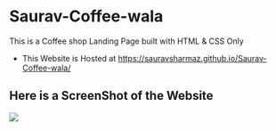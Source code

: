 # Saurav-Coffee-wala
This is a Coffee shop Landing Page built with HTML & CSS Only

* This Website is Hosted at https://sauravsharmaz.github.io/Saurav-Coffee-wala/

## Here is a ScreenShot of the Website

<img  src='https://github.com/sauravsharmaz/Saurav-Coffee-wala/blob/main/assets/images/sauravsharmaz.github.io_Saurav-Coffee-wala_.png' />

